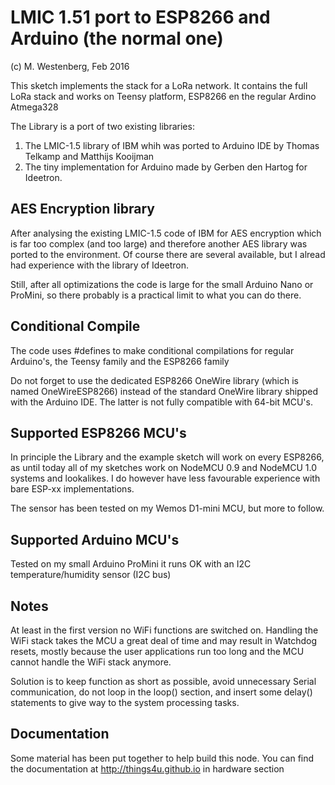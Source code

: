 LMIC 1.51 port to ESP8266 and Arduino (the normal one)
=====================================================
(c) M. Westenberg, Feb 2016 

This sketch implements the stack for a LoRa network.
It contains the full LoRa stack and works on Teensy platform,
ESP8266 en the regular Ardino Atmega328

The Library is a port of two existing libraries:

1. The LMIC-1.5 library of IBM whih was ported to Arduino IDE by Thomas Telkamp 
   and Matthijs Kooijman 
2. The tiny implementation for Arduino made by Gerben den Hartog for Ideetron.


AES Encryption library
----------------------
After analysing the existing LMIC-1.5 code of IBM for AES encryption which is far too complex 
(and too large) and therefore another AES library was ported to the environment. 
Of course there are several available, but I alread had experience with the library of Ideetron.

Still, after all optimizations the code is large for the small Arduino Nano or ProMini,
so there probably is a practical limit to what you can do there.


Conditional Compile
-------------------
The code uses #defines to make conditional compilations for regular Arduino's, the Teensy
family and the ESP8266 family

Do not forget to use the dedicated ESP8266 OneWire library (which is named OneWireESP8266)
instead of the standard OneWire library shipped with the Arduino IDE. The latter is not
fully compatible with 64-bit MCU's.

Supported ESP8266 MCU's
------------------------
In principle the Library and the example sketch will work on every ESP8266, as until 
today all of my sketches work on NodeMCU 0.9 and NodeMCU 1.0 systems and lookalikes.
I do however have less favourable experience with bare ESP-xx implementations.

The sensor has been tested on my Wemos D1-mini MCU, but more to follow.

Supported Arduino MCU's
-----------------------
Tested on my small Arduino ProMini it runs OK with an I2C temperature/humidity sensor
(I2C bus)

Notes
-----
At least in the first version no WiFi functions are switched on. Handling the WiFi
stack takes the MCU a great deal of time and may result in Watchdog resets, mostly
because the user applications run too long and the MCU cannot handle the WiFi stack 
anymore.

Solution is to keep function as short as possible, avoid unnecessary Serial communication,
do not loop in the loop() section, and insert some delay() statements to give way
to the system processing tasks.

Documentation
-------------
Some material has been put together to help build this node. 
You can find the documentation at http://things4u.github.io in hardware section

